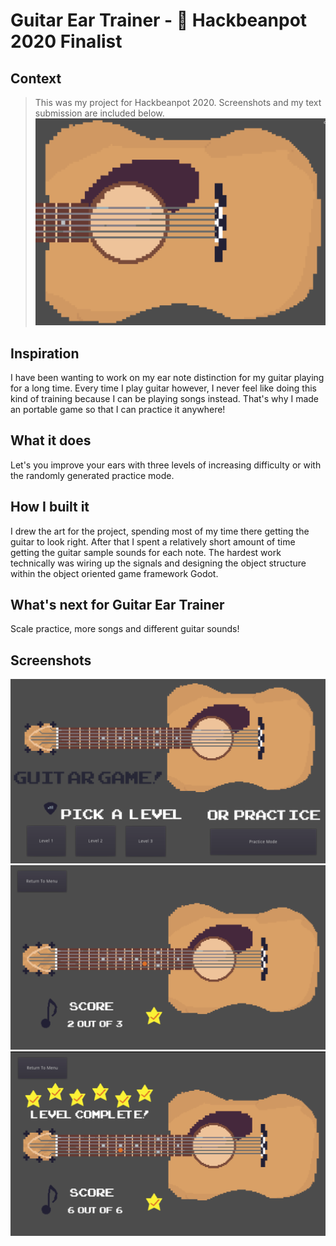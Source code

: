 # Guitar Ear Trainer - 🌱 Hackbeanpot 2020 Finalist

## Context
> This was my project for Hackbeanpot 2020. Screenshots and my text submission are included below.
![Thumbnail](screenshots/guitarthumbnail.png)


## Inspiration
I have been wanting to work on my ear note distinction for my guitar playing for a long time. Every time I play guitar however, I never feel like doing this kind of training because I can be playing songs instead. That's why I made an portable game so that I can practice it anywhere!

## What it does
Let's you improve your ears with three levels of increasing difficulty or with the randomly generated practice mode.

## How I built it
I drew the art for the project, spending most of my time there getting the guitar to look right. After that I spent a relatively short amount of time getting the guitar sample sounds for each note. The hardest work technically was wiring up the signals and designing the object structure within the object oriented game framework Godot.

## What's next for Guitar Ear Trainer
Scale practice, more songs and different guitar sounds!

## Screenshots
![Main](screenshots/guitarGame.png)
![In-game](screenshots/guitarScreenshot.png)
![Success](screenshots/guitarSuccess.png)
